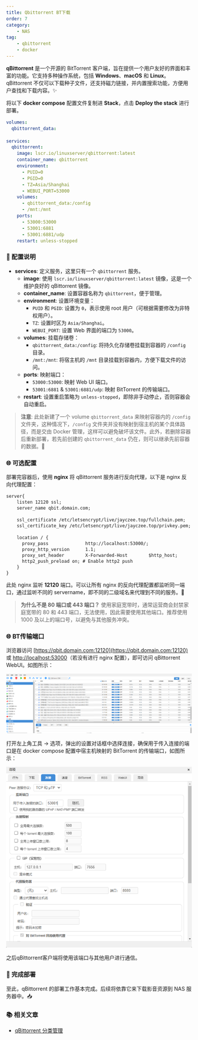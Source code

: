 ```yaml
---
title: Qbittorrent BT下载
order: 7
category:
    - NAS
tag:
    - qbittorrent
    - docker
---
```


**qBittorrent** 是一个开源的 BitTorrent 客户端，旨在提供一个用户友好的界面和丰富的功能。它支持多种操作系统，包括 **Windows**、**macOS** 和 **Linux**。qBittorrent 不仅可以下载种子文件，还支持磁力链接，并内置搜索功能，方便用户查找和下载内容。✨

将以下 **docker compose** 配置文件复制进 **Stack**，点击 **Deploy the stack** 进行部署。

```yaml
volumes:
  qbittorrent_data: 
  
services:
  qbittorrent:
    image: lscr.io/linuxserver/qbittorrent:latest
    container_name: qbittorrent
    environment:
      - PUID=0
      - PGID=0
      - TZ=Asia/Shanghai
      - WEBUI_PORT=53000
    volumes:
      - qbittorrent_data:/config
      - /mnt:/mnt
    ports:
      - 53000:53000
      - 53001:6881
      - 53001:6881/udp
    restart: unless-stopped
```

### 📌 配置说明

- **services**: 定义服务，这里只有一个 `qbittorrent` 服务。
  - **image**: 使用 `lscr.io/linuxserver/qbittorrent:latest` 镜像，这是一个维护良好的 qBittorrent 镜像。
  - **container_name**: 设置容器名称为 `qbittorrent`，便于管理。
  - **environment**: 设置环境变量：
    - `PUID` 和 `PGID`: 设置为 `0`，表示使用 root 用户（可根据需要修改为非特权用户）。
    - `TZ`: 设置时区为 `Asia/Shanghai`。
    - `WEBUI_PORT`: 设置 Web 界面的端口为 `53000`。
  - **volumes**: 挂载存储卷：
    - `qbittorrent_data:/config`: 将持久化存储卷挂载到容器的 `/config` 目录。
    - `/mnt:/mnt`: 将宿主机的 `/mnt` 目录挂载到容器内，方便下载文件的访问。
  - **ports**: 映射端口：
    - `53000:53000`: 映射 Web UI 端口。
    - `53001:6881` & `53001:6881/udp`: 映射 BitTorrent 的传输端口。
  - **restart**: 设置重启策略为 `unless-stopped`，即除非手动停止，否则容器会自动重启。

> **注意**: 此处新建了一个 volume `qbittorrent_data` 来映射容器内的 `/config` 文件夹，这种情况下，`/config` 文件夹并没有映射到宿主机的某个具体路径，而是交由 Docker 管理，这样可以避免破坏该文件。此外，若删除容器后重新部署，若先前创建的 `qbittorrent_data` 仍在，则可以继承先前容器的数据。🔄

### 🌐 可选配置

部署完容器后，使用 **nginx** 将 qBittorrent 服务进行反向代理，以下是 nginx 反向代理配置：

```nginx
server{
    listen 12120 ssl;
    server_name qbit.domain.com;

    ssl_certificate /etc/letsencrypt/live/jayczee.top/fullchain.pem;
    ssl_certificate_key /etc/letsencrypt/live/jayczee.top/privkey.pem;

    location / {
      proxy_pass              http://localhost:53000/;
      proxy_http_version      1.1;
      proxy_set_header        X-Forwarded-Host        $http_host;
      http2_push_preload on; # Enable http2 push
    }
}
```

此处 nginx 监听 **12120** 端口。可以让所有 nginx 的反向代理配置都监听同一端口，通过监听不同的 servername，即不同的二级域名来代理到不同的服务。🔑

> **为什么不是 80 端口或 443 端口？** 使用家庭宽带时，通常运营商会封禁家庭宽带的 80 和 443 端口，无法使用，因此需要使用其他端口。推荐使用 1000 及以上的端口号，以避免与其他服务冲突。

### 🌐 BT传输端口

浏览器访问 [https://qbit.domain.com:12120](https://qbit.domain.com:12120) 或 [http://localhost:53000](http://localhost:53000)（若没有进行 nginx 配置），即可访问 qBittorrent WebUI。如图所示：

![qBittorrent管理界面](/assets/images/nas/qbittorrent/qbit-1.png)

打开左上角工具 → 选项，弹出的设置对话框中选择连接，确保用于传入连接的端口是在 docker compose 配置中宿主机映射的 BitTorrent 的传输端口，如图所示：

![qBittorrent配置窗口](/assets/images/nas/qbittorrent/qbit-2.png)

之后qBittorrent客户端将使用该端口与其他用户进行通信。

### 🎉 完成部署

至此，qBittorrent 的部署工作基本完成。后续将依靠它来下载影音资源到 NAS 服务器中。📥

### 📚 相关文章

- [qBittorrent 分类管理](/nas/qbit-category.md)